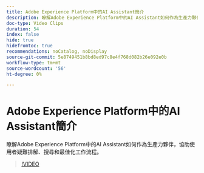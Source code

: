 ```yaml
---
title: Adobe Experience Platform中的AI Assistant簡介
description: 瞭解Adobe Experience Platform中的AI Assistant如何作為生產力夥伴，協助使用者疑難排解、搜尋和最佳化工作流程。
doc-type: Video Clips
duration: 54
index: false
hide: true
hidefromtoc: true
recommendations: noCatalog, noDisplay
source-git-commit: 5e8749451b8bd8ed97c8e4f768d082b26e092e0b
workflow-type: tm+mt
source-wordcount: '56'
ht-degree: 0%

---
```


# Adobe Experience Platform中的AI Assistant簡介

瞭解Adobe Experience Platform中的AI Assistant如何作為生產力夥伴，協助使用者疑難排解、搜尋和最佳化工作流程。

<!--  -->
>[!VIDEO](https://video.tv.adobe.com/v/3459306?learn=on&enablevpops=true)
